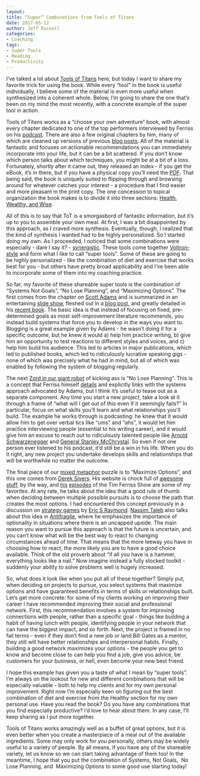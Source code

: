 ```yaml
---
layout:  
title: “Super” Combinations from Tools of Titans
date: 2017-05-12  
author: Jeff Russell
categories: 
- Coaching 
tags: 
- Super Tools
- Reading
- Productivity  
---
```


I’ve talked a lot about [Tools of Titans](https://smile.amazon.com/Tools-Titans-Billionaires-World-Class-Performers-ebook/dp/B01HSMRWNU/ref=sr_1_1?ie=UTF8&qid=1494546414&sr=8-1&keywords=tools+of+titans) here, but today I want to share my favorite trick for using the book. While every “tool" in the book is useful individually, I believe some of the material is even more useful when synthesized into a coherent whole. Below, I’m going to share the one that’s been on my mind the most recently, with a concrete example of the super tool in action.  

Tools of Titans works as a “choose your own adventure” book, with almost every chapter dedicated to one of the top performers interviewed by Ferriss on his [podcast](http://tim.blog/podcast/). There are also a few original chapters by him, many of which are cleaned up versions of previous [blog posts](http://tim.blog/2013/11/03/productivity-hacks/). All of the material is fantastic and focuses on actionable recommendations you can immediately incorporate into your life, but it can be a bit scattered. If you don’t know which person talks about which techniques, you might be at a bit of a loss. Fortunately, shortly after it came out, they released an index - if you get the eBook, it’s in there, but if you have a physical copy you’ll need the [PDF](http://tim.blog/2017/01/25/tools-of-titans-index/). That being said, the book is uniquely suited to flipping through and browsing around for whatever catches your interest - a procedure that I find easier and more pleasant in the print copy. The one concession to topical organization the book makes is to divide it into three sections: [Health, Wealthy, and Wise](http://www.phrases.org.uk/meanings/early-to-bed-and-early-to-rise.html).  

All of this is to say that ToT is a smorgasbord of fantastic information, but it’s up to you to assemble your own meal. At first, I was a bit disappointed by this approach, as I craved more synthesis. Eventually, though, I realized that the kind of synthesis I wanted had to be highly personalized. So I started doing my own. As I proceeded, I noticed that some combinations were especially - dare I say it? - [synergistic](https://www.youtube.com/watch?v=qRuNxHqwazs). These tools come together [Voltron-style](https://www.youtube.com/watch?v=tZZv5Z2Iz_s) and form what I like to call “super tools”. Some of these are going to be highly personalized - like the combination of diet and exercise that works best for you - but others have pretty broad applicability and I’ve been able to incorporate some of them into my coaching practice.

So far, my favorite of these shareable super tools is the combination of “Systems Not Goals”, “No Lose Planning”, and “Maximizing Options”. The first comes from the chapter on [Scott Adams](http://blog.dilbert.com/?utm_source=dilbert.com&utm_medium=site&utm_campaign=brand-engagement&utm_content=navigation) and is summarized in an entertaining [slide show](https://www.slideshare.net/Scottadams925/goals-are-for-losers-passion-is-overrated/), fleshed out in a [blog post](http://blog.dilbert.com/post/102964992706/goals-vs-systems), and greatly detailed in his [recent book](https://www.amazon.com/How-Fail-Almost-Everything-Still-ebook/dp/B00COOFBA4/ref=tmm_kin_swatch_0?_encoding=UTF8&qid=1376677690&sr=1-1). The basic idea is that instead of focusing on fixed, pre-determined goals as most self-improvement literature recommends, you instead build systems that force you to develop in the ways you want to. Blogging is a great example given by Adams - he wasn’t doing it for a specific outcome, but he knew it would a) help him practice writing, b) give him an opportunity to test reactions to different styles and voices, and c) help him build his audience. This led to articles in major publications, which led to published books, which led to ridiculously lucrative speaking gigs - none of which was precisely what he had in mind, but all of which was enabled by following the system of blogging regularly.  

The next [Zord in our giant robot](https://www.youtube.com/watch?v=vhhao6LPShQ) of kicking ass is “No Lose Planning”. This is a concept that Ferriss himself [details](http://tim.blog/2016/04/11/tim-ferriss-podcast-business/) and explicitly links with the systems approach advocated by Adams, but I think it’s useful to tease out as a separate component. Any time you start a new project, take a look at it through a frame of “what will I get out of this even if it seemingly fails?” In particular, focus on what skills you’ll learn and what relationships you’ll build. The example he works through is podcasting: he knew that it would allow him to get over verbal tics like “ums” and “ahs”, it would let him practice interviewing people (essential to his writing career), and it would give him an excuse to reach out to ridiculously talented people like [Arnold Schwarzenegger](http://www.schwarzenegger.com/) and [General Stanley McChrystal](https://mcchrystalgroup.com/). So even if not one person ever listened to his podcast, it’d still be a win in his life. When you do it right, any new project you undertake develops skills and relationships that will be worthwhile no matter the outcome.  

The final piece of our [mixed metaphor](https://timfall.files.wordpress.com/2015/06/mixing-metaphors.jpg) puzzle is to “Maximize Options”, and this one comes from [Derek Sivers](https://sivers.org/). His website is chock full of [awesome stuff](https://sivers.org/book), by the way, and [his](http://tim.blog/2015/12/14/derek-sivers-on-developing-confidence-finding-happiness-and-saying-no-to-millions/) [episodes](http://tim.blog/2015/12/28/derek-sivers-reloaded-on-success-habits-and-billionaires-with-perfect-abs/) of the Tim Ferriss Show are some of my favorites. At any rate, he talks about the idea that a good rule of thumb when deciding between multiple possible pursuits is to choose the path that creates the most options. I had encountered this concept previously in a discussion on [strategy games](http://esr.ibiblio.org/?p=4699) by [Eric S Raymond](https://en.wikipedia.org/wiki/Eric_S._Raymond). [Nassim Taleb](http://www.fooledbyrandomness.com/) also talks about this idea in [Antifragile](https://smile.amazon.com/Antifragile-Things-That-Disorder-Incerto-ebook/dp/B0083DJWGO/ref=sr_1_1?ie=UTF8&qid=1494548661&sr=8-1&keywords=antifragile), where he emphasizes the importance of optionality in situations where there is an uncapped upside. The main reason you want to pursue this approach is that the future is uncertain, and you can’t know what will be the best way to react to changing circumstances ahead of time. That means that the more leeway you have in choosing how to react, the more likely you are to have a good choice available. Think of the old proverb about “if all you have is a hammer, everything looks like a nail.” Now imagine instead a fully stocked toolkit - suddenly your ability to solve problems well is hugely increased.

So, what does it look like when you put all of these together? Simply put, when deciding on projects to pursue, you select systems that maximize options and have guaranteed benefits in terms of skills or relationships built. Let’s get more concrete: for some of my clients working on improving their career I have recommended improving their social and professional network. First, this recommendation involves a system for improving connections with people, rather than a specific goal - things like building a habit of having lunch with people, identifying people in your network that can have the biggest impact, and so forth. Next, the project is framed in no fail terms - even if they don’t find a new job or land Bill Gates as a mentor, they still will have better relationships and interpersonal habits. Finally, building a good network maximizes your options - the people you get to know and become close to can help you find a job, give you advice, be customers for your business, or hell, even become your new best friend.

I hope this example has given you a taste of what I mean by “super tools”. I’m always on the lookout for new and different combinations that will be especially valuable - both to help my clients and for my own personal improvement. Right now I’m especially keen on figuring out the best combination of diet and exercise from the Healthy section for my own personal use. Have you read the book? Do you have any combinations that you find especially productive? I’d love to hear about them. In any case, I’ll keep sharing as I put more together.

Tools of Titans works amazingly well as a buffet of great options, but it is even better when you create a masterpiece of a meal out of the available ingredients. Some may only work for you personally, others may be widely useful to a variety of people. By all means, if you have any of the shareable variety, let us know so we can start taking advantage of them too! In the meantime, I hope that you put the combination of Systems, Not Goals,  No Lose Planning, and  Maximizing Options to some good use starting today!
